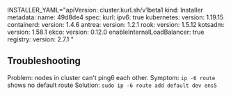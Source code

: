 INSTALLER_YAML="apiVersion: cluster.kurl.sh/v1beta1
kind: Installer
metadata:
  name: 49d8de4
spec:
  kurl:
    ipv6: true
  kubernetes:
    version: 1.19.15
  containerd:
    version: 1.4.6
  antrea:
    version: 1.2.1
  rook:
    version: 1.5.12
  kotsadm:
    version: 1.58.1
  ekco:
    version: 0.12.0
    enableInternalLoadBalancer: true
  registry:
    version: 2.7.1
"

## Troubleshooting

Problem: nodes in cluster can't ping6 each other.
Symptom: `ip -6 route` shows no default route
Solution: `sudo ip -6 route add default dev ens5`
